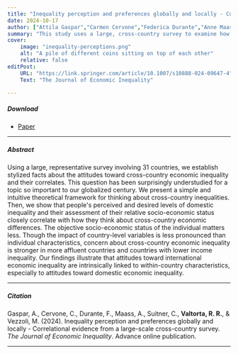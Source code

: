 ```yaml
---
title: "Inequality perception and preferences globally and locally - Correlational evidence from a large-scale cross-country survey" 
date: 2024-10-17
author: ["Attila Gaspar","Carmen Cervone","Federica Durante","Anne Maass","Caterina Suitner",<b>Roberta Rosa Valtorta</b>,"Michela Vezzoli"]
summary: "This study uses a large, cross-country survey to examine how people's attitudes toward domestic economic inequality influence their views on cross-country economic disparities."
cover:
    image: "inequality-perceptions.png"
    alt: "A pile of different coins sitting on top of each other"
    relative: false
editPost:
    URL: "https://link.springer.com/article/10.1007/s10888-024-09647-4"
    Text: "The Journal of Economic Inequality"

---
```


##### Download

<ul>
  <li><a href="inequality-perceptions.pdf" target="_blank">Paper</a></li>
</ul>

---

##### Abstract

Using a large, representative survey involving 31 countries, we establish stylized facts about the attitudes toward cross-country economic inequality and their correlates. This question has been surprisingly understudied for a topic so important to our globalized century. We present a simple and intuitive theoretical framework for thinking about cross-country inequalities. Then, we show that people's perceived and desired levels of domestic inequality and their assessment of their relative socio-economic status closely correlate with how they think about cross-country economic differences. The objective socio-economic status of the individual matters less. Though the impact of country-level variables is less pronounced than individual characteristics, concern about cross-country economic inequality is stronger in more affluent countries and countries with lower income inequality. Our findings illustrate that attitudes toward international economic inequality are intrinsically linked to within-country characteristics, especially to attitudes toward domestic economic inequality. 

---

##### Citation

Gaspar, A., Cervone, C., Durante, F., Maass, A., Suitner, C., **Valtorta, R. R.**, & Vezzoli, M. (2024). Inequality perception and preferences globally and locally - Correlational evidence from a large-scale cross-country survey. *The Journal of Economic Inequality*. Advance online publication.

---